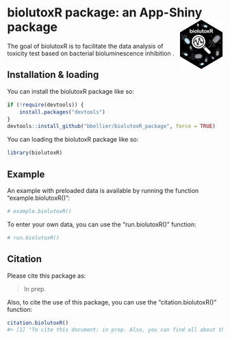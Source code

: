 
<!-- README.md is generated from README.Rmd. Please edit that file -->

# biolutoxR package: an App-Shiny package <img src="img/logo.png" alt="biolutoxR logo" width="100" align="right"/>

<!-- badges: start -->
<!-- badges: end -->

The goal of biolutoxR is to facilitate the data analysis of toxicity
test based on bacterial bioluminescence inhibition .

## Installation & loading

You can install the biolutoxR package like so:

``` r
if (!require(devtools)) {
    install.packages("devtools")
}
devtools::install_github("bbellier/biolutoxR_package", force = TRUE)
```

You can loading the biolutoxR package like so:

``` r
library(biolutoxR)
```

## Example

An example with preloaded data is available by running the function
“example.biolutoxR()”:

``` r
# example.biolutoxR()
```

To enter your own data, you can use the “run.biolutoxR()” function:

``` r
# run.biolutoxR()
```

## Citation

Please cite this package as:

> In prep.

Also, to cite the use of this package, you can use the
“citation.biolutoxR()” function:

``` r
citation.biolutoxR()
#> [1] "To cite this document: in prep. Also, you can find all about this package in: https://bbellier.github.io/biolutoxR_website/."
```
